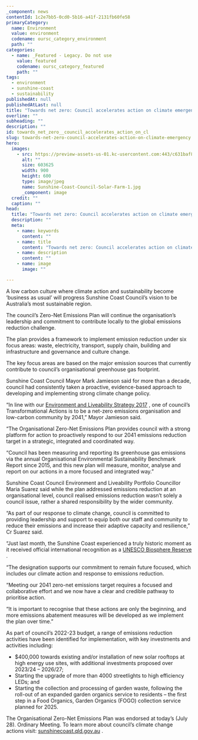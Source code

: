 ```yaml
---
_component: news
contentId: 1c2e7bb5-0cd0-5b16-a41f-2131fb60fe58
primaryCategory:
  name: Environment
  value: environment
  codename: oursc_category_environment
  path: ""
categories:
  - name: _Featured - Legacy. Do not use
    value: featured
    codename: oursc_category_featured
    path: ""
tags:
  - environment
  - sunshine-coast
  - sustainability
publishedAt: null
publishedAtLast: null
title: "Towards net zero: Council accelerates action on climate emergency"
overline: ""
subheading: ""
description: ""
id: towards_net_zero__council_accelerates_action_on_cl
slug: towards-net-zero-council-accelerates-action-on-climate-emergency
hero:
  images:
    - src: https://preview-assets-us-01.kc-usercontent.com:443/c631baf8-1b46-001f-580c-d0001b68b4a8/7afb9fff-660d-4d6a-b234-2b5b681b79c7/Sunshine-Coast-Council-Solar-Farm-1.jpg
      alt: ""
      size: 603625
      width: 900
      height: 600
      type: image/jpeg
      name: Sunshine-Coast-Council-Solar-Farm-1.jpg
      _component: image
  credit: ""
  caption: ""
head:
  title: "Towards net zero: Council accelerates action on climate emergency"
  description: ""
  meta:
    - name: keywords
      content: ""
    - name: title
      content: "Towards net zero: Council accelerates action on climate emergency"
    - name: description
      content: ""
    - name: image
      image: ""

---
```

A low carbon culture where climate action and sustainability become ‘business as usual’ will progress Sunshine Coast Council’s vision to be Australia’s most sustainable region.

The council’s Zero-Net Emissions Plan will continue the organisation’s leadership and commitment to contribute locally to the global emissions reduction challenge.

The plan provides a framework to implement emission reduction under six focus areas: waste, electricity, transport, supply chain, building and infrastructure and governance and culture change.

The key focus areas are based on the major emission sources that currently contribute to council’s organisational greenhouse gas footprint.

Sunshine Coast Council Mayor Mark Jamieson said for more than a decade, council had consistently taken a proactive, evidence-based approach to developing and implementing strong climate change policy.

“In line with our [Environment and Liveability Strategy 2017](https://www.sunshinecoast.qld.gov.au/Council/Planning-and-Projects/Regional-Strategies/Environment-and-Liveability-Strategy-2017)
, one of council’s Transformational Actions is to be a net-zero emissions organisation and low-carbon community by 2041,” Mayor Jamieson said.

“The Organisational Zero-Net Emissions Plan provides council with a strong platform for action to proactively respond to our 2041 emissions reduction target in a strategic, integrated and coordinated way.

“Council has been measuring and reporting its greenhouse gas emissions via the annual Organisational Environmental Sustainability Benchmark Report since 2015, and this new plan will measure, monitor, analyse and report on our actions in a more focused and integrated way.”

Sunshine Coast Council Environment and Liveability Portfolio Councillor Maria Suarez said while the plan addressed emissions reduction at an organisational level, council realised emissions reduction wasn’t solely a council issue, rather a shared responsibility by the wider community.

“As part of our response to climate change, council is committed to providing leadership and support to equip both our staff and community to reduce their emissions and increase their adaptive capacity and resilience,” Cr Suarez said.

“Just last month, the Sunshine Coast experienced a truly historic moment as it received official international recognition as a [UNESCO Biosphere Reserve](https://oursc.com.au/featured/sunshine-coast-officially-becomes-a-unesco-biosphere)
.

“The designation supports our commitment to remain future focused, which includes our climate action and response to emissions reduction.

“Meeting our 2041 zero-net emissions target requires a focused and collaborative effort and we now have a clear and credible pathway to prioritise action.

“It is important to recognise that these actions are only the beginning, and more emissions abatement measures will be developed as we implement the plan over time.”

As part of council’s 2022-23 budget, a range of emissions reduction activities have been identified for implementation, with key investments and activities including:

*   $400,000 towards existing and/or installation of new solar rooftops at high energy use sites, with additional investments proposed over 2023/24 – 2026/27;
*   Starting the upgrade of more than 4000 streetlights to high efficiency LEDs; and
*   Starting the collection and processing of garden waste, following the roll-out of an expanded garden organics service to residents – the first step in a Food Organics, Garden Organics (FOGO) collection service planned for 2025.

The Organisational Zero-Net Emissions Plan was endorsed at today’s (July 28). Ordinary Meeting. To learn more about council’s climate change actions visit: [sunshinecoast.qld.gov.au](https://www.sunshinecoast.qld.gov.au/Environment/Sustainability-and-Climate-Change/Climate-Change)
.
